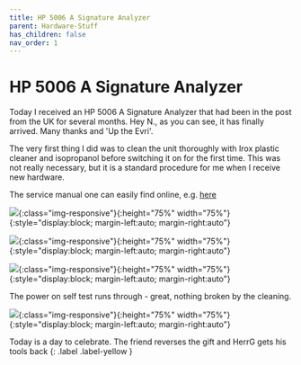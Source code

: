 ```yaml
---
title: HP 5006 A Signature Analyzer
parent: Hardware-Stuff
has_children: false
nav_order: 1
---
```


# HP 5006 A Signature Analyzer

Today I received an HP 5006 A Signature Analyzer that had been in the post from the UK for several months.  Hey N., as you can see, it has finally arrived. Many thanks and 'Up the Evri'.

The very first thing I did was to clean the unit thoroughly with Irox plastic cleaner and isopropanol before switching it on for the first time. This was not really necessary, but it is a standard procedure for me when I receive new hardware. 

The service manual one can easily find online, e.g. [here](https://arcarc.xmission.com/Test%20Equipment/HP/HP%205006A.pdf)

![](https://user-images.githubusercontent.com/17674324/214686610-bbd36d35-1af1-4d0d-94c7-19ce7b22954a.jpg){:class="img-responsive"}{:height="75%" width="75%"}{:style="display:block; margin-left:auto; margin-right:auto"}

![](https://user-images.githubusercontent.com/17674324/214686616-5b79c38f-e27a-4d96-8582-ca8baa91596a.jpg){:class="img-responsive"}{:height="75%" width="75%"}{:style="display:block; margin-left:auto; margin-right:auto"}

![](https://user-images.githubusercontent.com/17674324/214686621-f826c02e-42b1-4988-addb-926c321bd2da.jpg){:class="img-responsive"}{:height="75%" width="75%"}{:style="display:block; margin-left:auto; margin-right:auto"}

The power on self test runs through - great, nothing broken by the cleaning.

![](https://user-images.githubusercontent.com/17674324/214688666-3cd2a17f-7262-4aab-a186-d1a37cc0dfe9.jpg){:class="img-responsive"}{:height="75%" width="75%"}{:style="display:block; margin-left:auto; margin-right:auto"}

Today is a day to celebrate. The friend reverses the gift and HerrG gets his tools back {: .label .label-yellow }

